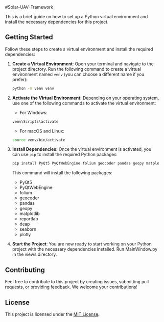 #Solar-UAV-Framework

This is a brief guide on how to set up a Python virtual environment and install the necessary dependencies for this project.

## Getting Started

Follow these steps to create a virtual environment and install the required dependencies:

1. **Create a Virtual Environment**: Open your terminal and navigate to the project directory. Run the following command to create a virtual environment named `venv` (you can choose a different name if you prefer):

    ```bash
    python -m venv venv
    ```

2. **Activate the Virtual Environment**: Depending on your operating system, use one of the following commands to activate the virtual environment:

    - For Windows:

    ```bash
    venv\Scripts\activate
    ```

    - For macOS and Linux:

    ```bash
    source venv/bin/activate
    ```

3. **Install Dependencies**: Once the virtual environment is activated, you can use `pip` to install the required Python packages:

    ```bash
    pip install PyQt5 PyQtWebEngine folium geocoder pandas geopy matplotlib reportlab deap seaborn plotly
    ```

    This command will install the following packages:

    - PyQt5
    - PyQtWebEngine
    - folium
    - geocoder
    - pandas
    - geopy
    - matplotlib
    - reportlab
    - deap
    - seaborn
    - plotly

4. **Start the Project**: You are now ready to start working on your Python project with the necessary dependencies installed. Run MainWindow.py in the views directory.

## Contributing

Feel free to contribute to this project by creating issues, submitting pull requests, or providing feedback. We welcome your contributions!

## License

This project is licensed under the [MIT License](LICENSE).
